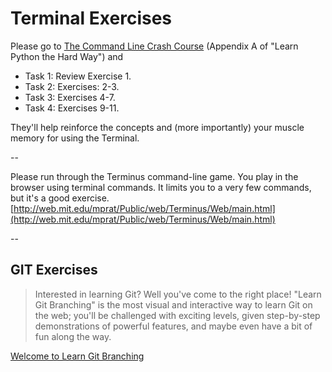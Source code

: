 # Terminal Exercises

Please go to [The Command Line Crash Course](https://learnpythonthehardway.org/book/appendixa.html) (Appendix A of "Learn Python the Hard Way") and

* Task 1: Review Exercise 1.
* Task 2: Exercises: 2-3.
* Task 3: Exercises 4-7.
* Task 4: Exercises 9-11.

They'll help reinforce the concepts and (more importantly) your muscle memory for using the Terminal.

--

Please run through the Terminus command-line game. You play in the browser using terminal commands. It limits you to a very few commands, but it's a good exercise.
[http://web.mit.edu/mprat/Public/web/Terminus/Web/main.html](http://web.mit.edu/mprat/Public/web/Terminus/Web/main.html)

--

## GIT Exercises

> Interested in learning Git? Well you've come to the right place! "Learn Git Branching" is the most visual and interactive way to learn Git on the web; you'll be challenged with exciting levels, given step-by-step demonstrations of powerful features, and maybe even have a bit of fun along the way.

[Welcome to Learn Git Branching](https://learngitbranching.js.org/)